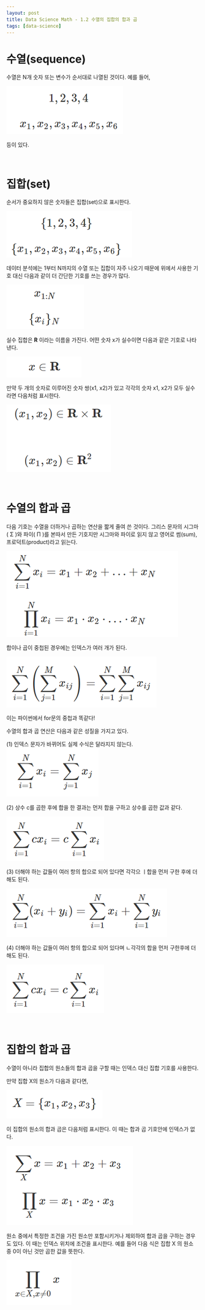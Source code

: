 ```yaml
---
layout: post
title: Data Science Math - 1.2 수열의 집합의 합과 곱
tags: [data-science]
---
```


# 수열(sequence)
수열은 N개 숫자 또는 변수가 순서대로 나열된 것이다. 예를 들어,

![Alt text](/public/post/2020_04_15_math_dt_1_2/1_2.png)

등이 있다.

&nbsp;
&nbsp;

# 집합(set)
순서가 중요하지 않은 숫자들은 집합(set)으로 표시한다.

![Alt text](/public/post/2020_04_15_math_dt_1_2/1_3.png)

데이터 분석에는 1부터 N까지의 수열 또는 집합이 자주 나오기 때문에 위에서 사용한 기호 대신 다음과 같이 더 간단한 기호를 쓰는 경우가 많다.

![Alt text](/public/post/2020_04_15_math_dt_1_2/1_4.png)

실수 집합은 __R__ 이라는 이름을 가진다. 어떤 숫자 x가 실수이면 다음과 같은 기호로 나타낸다.

![Alt text](/public/post/2020_04_15_math_dt_1_2/1_5.png)

만약 두 개의 숫자로 이루어진 숫자 쌍(x1, x2)가 있고 각각의 숫자 x1, x2가 모두 실수라면 다음처럼 표시한다.

![Alt text](/public/post/2020_04_15_math_dt_1_2/1_6.png)

&nbsp;
&nbsp;

# 수열의 합과 곱
다음 기호는 수열을 더하거나 곱하는 연산을 짧게 줄여 쓴 것이다. 그리스 문자의 시그마( Σ )와 파이( Π )를 본따서 만든 기호지만 시그마와 파이로 읽지 않고 영어로 썸(sum), 프로덕트(product)라고 읽는다.

![Alt text](/public/post/2020_04_15_math_dt_1_2/1_7.png)

합이나 곱이 중첩된 경우에는 인덱스가 여러 개가 된다.

![Alt text](/public/post/2020_04_15_math_dt_1_2/1_8.png)

이는 파이썬에서 for문의 중첩과 똑같다!

수열의 합과 곱 연산은 다음과 같은 성질을 가지고 있다.

(1) 인덱스 문자가 바뀌어도 실제 수식은 달라지지 않는다.
![Alt text](/public/post/2020_04_15_math_dt_1_2/1_9.png)

(2) 상수 c를 곱한 후에 합을 한 결과는 먼저 합을 구하고 상수를 곱한 값과 같다.

![Alt text](/public/post/2020_04_15_math_dt_1_2/1_10.png)

(3) 더해야 하는 값들이 여러 항의 합으로 되어 있다면 각각으 ㅣ합을 먼저 구한 후에 더해도 된다.

![Alt text](/public/post/2020_04_15_math_dt_1_2/1_11.png)

(4) 더해야 하는 값들이 여러 항의 합으로 되어 있다며 ㄴ각각의 합을 먼저 구한후에 더해도 된다.

![Alt text](/public/post/2020_04_15_math_dt_1_2/1_12.png)


&nbsp;
&nbsp;

# 집합의 합과 곱
수열이 아니라 집합의 원소들의 합과 곱을 구할 때는 인덱스 대신 집합 기호를 사용한다.

만약 집합 X의 원소가 다음과 같다면,

![Alt text](/public/post/2020_04_15_math_dt_1_2/1_14.png)

이 집합의 원소의 합과 곱은 다음처럼 표시한다. 이 때는 합과 곱 기호안에 인덱스가 없다.

![Alt text](/public/post/2020_04_15_math_dt_1_2/1_15.png)

원소 중에서 특정한 조건을 가진 원소만 포함시키거나 제외하여 합과 곱을 구하는 경우도 있다. 이 때는 인덱스 위치에 조건을 표시한다. 예를 들어 다음 식은 집합  X 의 원소 중 0이 아닌 것만 곱한 값을 뜻한다.

![Alt text](/public/post/2020_04_15_math_dt_1_2/1_16.png)

